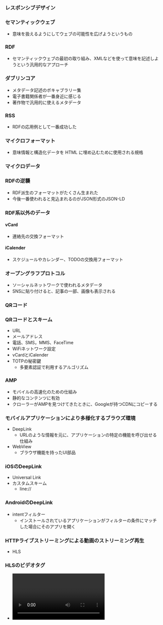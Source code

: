 ### レスポンシブデザイン
### セマンティックウェブ
- 意味を扱えるようにしてウェブの可能性を広げようというもの
### RDF
- セマンティックウェブの最初の取り組み、XMLなどを使って意味を記述しようという汎用的なアプローチ
### ダブリンコア
- メタデータ記述のボキャブラリー集
- 電子書籍関係者が一番身近に感じる
- 著作物で汎用的に使えるメタデータ
### RSS
- RDFの応用例として一番成功した
### マイクロフォーマット
- 意味情報と構造化データを HTML に埋め込むために使用される規格
### マイクロデータ
### RDFの逆襲
- RDF派生のフォーマットがたくさん生まれた
- 今後一番使われると見込まれるのがJSON形式のJSON-LD
### RDF系以外のデータ
#### vCard
- 連絡先の交換フォーマット
#### iCalender
- スケジュールやカレンダー、TODOの交換用フォーマット
### オープングラフプロトコル
- ソーシャルネットワークで使われるメタデータ
- SNSに貼り付けると、記事の一部、画像も表示される
### QRコード
### QRコードとスキーム
- URL
- メールアドレス
- 電話、SMS，MMS、FaceTime
- WiFiネットワーク設定
- vCardとiCalender
- TOTPの秘密鍵
    - 多要素認証で利用するアルゴリズム
### AMP
- モバイルの高速化のための仕組み
- 静的なコンテンツに有効
- クローラーがAMPを見つけてきたときに、Googleが持つCDNにコピーする
### モバイルアプリケーションにより多様化するブラウズ環境
- DeepLink
    - URLのような情報を元に、アプリケーションの特定の機能を呼び出せる仕組み
- WebView
    - ブラウザ機能を持ったUI部品
### iOSのDeepLink
- Universal Link
- カスタムスキーム
    - line://
### AndroidのDeepLink
- intentフィルター
    - インストールされているアプリケーションがフィルターの条件にマッチした場合にそのアプリを開く
### HTTPライブストリーミングによる動画のストリーミング再生
- HLS
### HLSのビデオタグ
- <video>タグ
